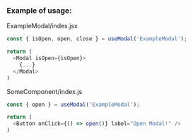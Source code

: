 <h3>Example of usage:</h3>

<p>ExampleModal/index.jsx</p>

```js
const { isOpen, open, close } = useModal('ExampleModal');

return (
  <Modal isOpen={isOpen}>
    {...}
  </Modal>
)
```

<p>SomeComponent/index.js</p>

```js
const { open } = useModal('ExampleModal');

return (
  <Button onClick={() => open()} label="Open Modal!" />
)
```
